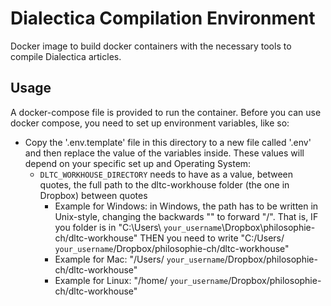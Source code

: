 # Dialectica Compilation Environment

Docker image to build docker containers with the necessary tools to compile Dialectica articles.


## Usage

A docker-compose file is provided to run the container. 
Before you can use docker compose, you need to set up environment variables, like so:

- Copy the '.env.template' file in this directory to a new file called '.env' and then replace the value of the variables inside. These values will depend on your specific set up and Operating System:
    + `DLTC_WORKHOUSE_DIRECTORY` needs to have as a value, between quotes, the full path to the dltc-workhouse folder (the one in Dropbox) between quotes
        - Example for Windows: in Windows, the path has to be written in Unix-style, changing the backwards "\" to forward "/". That is, IF you folder is in "C:\Users\ `your_username`\Dropbox\philosophie-ch/dltc-workhouse" THEN you need to write "C:/Users/ `your_username`/Dropbox/philosophie-ch/dltc-workhouse"
        - Example for Mac: "/Users/ `your_username`/Dropbox/philosophie-ch/dltc-workhouse"
        - Example for Linux: "/home/ `your_username`/Dropbox/philosophie-ch/dltc-workhouse"
